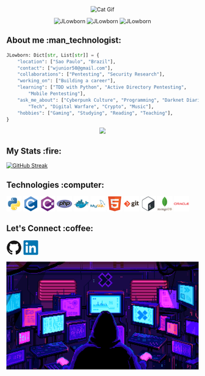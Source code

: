 <p align="center">
  <img src="https://media1.giphy.com/media/WUlplcMpOCEmTGBtBW/giphy.gif" alt="Cat Gif" width=200>
</p>

<p align="center">
  <img src="https://komarev.com/ghpvc/?username=JLowborn&logoColor=purplep&color=810851" alt="JLowborn" />
  <img src="https://img.shields.io/github/followers/JLowborn?style=social" alt="JLowborn" />
  <img src="https://img.shields.io/github/last-commit/JLowborn/JLowborn" alt="JLowborn" />
</p>

<h2>About me :man_technologist:</h2>

```python
JLowborn: Dict[str, List[str]] = {
    "location": ["Sao Paulo", "Brazil"],
    "contact": ["wjunior50@gmail.com"],
    "collaborations": ["Pentesting", "Security Research"],
    "working_on": ["Building a career"],
    "learning": ["TDD with Python", "Active Directory Pentesting", 
        "Mobile Pentesting"],
    "ask_me_about": ["Cyberpunk Culture", "Programming", "Darknet Diaries",
        "Tech", "Digital Warfare", "Crypto", "Music"],
    "hobbies": ["Gaming", "Studying", "Reading", "Teaching"],
}
```

<p align="center">
  <img src="https://github.com/JLowborn/JLowborn/blob/main/assets/rick.gif" />
</p>

<h2>My Stats :fire:</h2>

[![GitHub Streak](https://github-readme-streak-stats.herokuapp.com?user=JLowborn&theme=midnight-purple&date_format=j%20M%5B%20Y%5D&fire=D13491&stroke=D13491&ring=D13491&sideNums=D13491&currStreakNum=D13491&sideLabels=D13491&currStreakLabel=D13491)](https://git.io/streak-stats)

<h2>Technologies :computer:</h3>
<p>
  <img alt="Python" src="https://github.com/devicons/devicon/blob/master/icons/python/python-original.svg" width=40/>
  <img alt="C" src="https://github.com/devicons/devicon/blob/master/icons/c/c-original.svg" width=40/>
  <img alt="CSharp" src="https://github.com/devicons/devicon/blob/master/icons/csharp/csharp-original.svg" width=40/>
  <img alt="PHP" src="https://github.com/devicons/devicon/blob/master/icons/php/php-original.svg" width=40/>
  <img alt="Docker" src="https://github.com/devicons/devicon/blob/master/icons/docker/docker-original.svg" width=40/>
  <img alt="MySQL" src="https://github.com/devicons/devicon/blob/master/icons/mysql/mysql-original-wordmark.svg" width=40/>
  <img alt="HTML5" src="https://github.com/devicons/devicon/blob/master/icons/html5/html5-original.svg" width=40/>
  <img alt="Git" src="https://github.com/devicons/devicon/blob/master/icons/git/git-original-wordmark.svg" width=40/>
  <img alt="Bash" src="https://github.com/devicons/devicon/blob/master/icons/bash/bash-original.svg" width=40/>
  <img alt="MongoDB" src="https://github.com/devicons/devicon/blob/master/icons/mongodb/mongodb-original-wordmark.svg" width=40/>
  <img alt="Oracle Cloud" src="https://github.com/devicons/devicon/blob/master/icons/oracle/oracle-original.svg" width=40/>
</p>

<h2>Let's Connect :coffee:</h2></a>
<p>
  <a href="https://github.com/JLowborn"><img src="https://github.com/devicons/devicon/blob/master/icons/github/github-original.svg" alt="GitHub" width=40/></a>
  <a href="https://www.linkedin.com/in/carlosjesus46/"><img src="https://github.com/devicons/devicon/blob/master/icons/linkedin/linkedin-original.svg" alt="LinkedIn" width=40/></a>
</p>

<p align="center">
  <img src="https://github.com/JLowborn/JLowborn/blob/main/assets/hacker.gif" width=1000>
</p>
